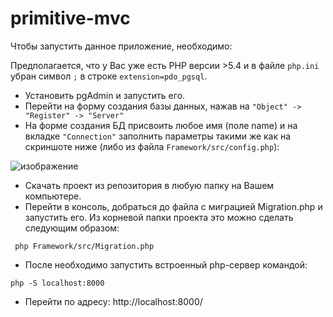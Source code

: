 # primitive-mvc

Чтобы запустить данное приложение, необходимо:

Предполагается, что у Вас уже есть PHP версии >5.4 и в файле `php.ini` убран символ `;` в строке `extension=pdo_pgsql`.

- Установить pgAdmin и запустить его.
- Перейти на форму создания базы данных, нажав на `"Object" -> "Register" -> "Server"`
- На форме создания БД присвоить любое имя (поле name) и на вкладке `"Connection"` заполнить параметры такими же как на скриншоте ниже (либо из файла `Framework/src/config.php`):

![изображение](https://user-images.githubusercontent.com/39273195/202095722-f7c840bc-3254-4bf4-9b48-60f4d4f432f6.png)
- Скачать проект из репозитория в любую папку на Вашем компьютере.
- Перейти в консоль, добраться до файла с миграцией Migration.php и запустить его. Из корневой папки проекта это можно сделать следующим образом:
```
 php Framework/src/Migration.php
 ```
- После необходимо запустить встроенный php-сервер командой:
```
php -S localhost:8000
```
- Перейти по адресу:
http://localhost:8000/
